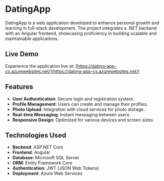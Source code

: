 # DatingApp

DatingApp is a web application developed to enhance personal growth and learning in full-stack development. The project integrates a .NET backend with an Angular frontend, showcasing proficiency in building scalable and maintainable applications.

## Live Demo

Experience the application live at: [https://dating-app-cs.azurewebsites.net/](https://dating-app-cs.azurewebsites.net/)

## Features

- **User Authentication**: Secure login and registration system.
- **Profile Management**: Users can create and manage their profiles.
- **Photo Upload**: Integration with cloud services for photo storage.
- **Real-time Messaging**: Instant messaging between users.
- **Responsive Design**: Optimized for various devices and screen sizes.

## Technologies Used

- **Backend**: ASP.NET Core
- **Frontend**: Angular
- **Database**: Microsoft SQL Server
- **ORM**: Entity Framework Core
- **Authentication**: JWT (JSON Web Tokens)
- **Deployment**: Azure Web Services
